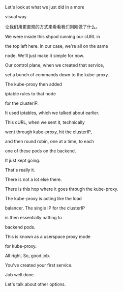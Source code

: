 Let's look at what we just did in a more

visual way.

让我们用更直观的方式来看看我们刚刚做了什么。

We were inside this shpod running our cURL in

the top left here. In our case, we're all on the same

node. We'll just make it simple for now.

Our control plane, when we created that service,

set a bunch of commands down to the kube-proxy.

The kube-proxy then added

iptable rules to that node

for the clusterIP.

It used iptables, which we talked about earlier.

This cURL, when we sent it, technically

went through kube-proxy, hit the clusterIP,

and then round robin, one at a time, to each

one of these pods on the backend.

It just kept going.

That's really it.

There is not a lot else there.

There is this hop where it goes through the kube-proxy.

The kube-proxy is acting like the load

balancer. The single IP for the clusterIP

is then essentially natting to

backend pods.

This is known as a userspace proxy mode

for kube-proxy.

All right. So, good job.

You've created your first service.

Job well done.

Let's talk about other options.